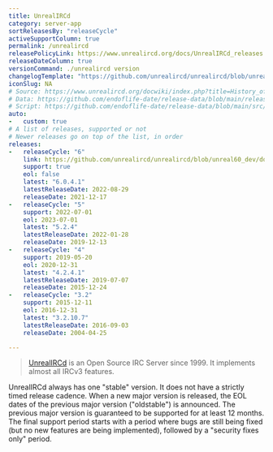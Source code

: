 ```yaml
---
title: UnrealIRCd
category: server-app
sortReleasesBy: "releaseCycle"
activeSupportColumn: true
permalink: /unrealircd
releasePolicyLink: https://www.unrealircd.org/docs/UnrealIRCd_releases
releaseDateColumn: true
versionCommand: ./unrealircd version
changelogTemplate: "https://github.com/unrealircd/unrealircd/blob/unreal{{"__LATEST__"|split:'.'|slice:0,2|join:'.'}}/doc/RELEASE-NOTES.md#unrealircd-{{'__LATEST__' | replace:'.',''}}"
iconSlug: NA
# Source: https://www.unrealircd.org/docwiki/index.php?title=History_of_UnrealIRCd_releases&action=raw
# Data: https://github.com/endoflife-date/release-data/blob/main/releases/unrealircd.json
# Script: https://github.com/endoflife-date/release-data/blob/main/src/unrealircd.py
auto:
-   custom: true
# A list of releases, supported or not
# Newer releases go on top of the list, in order
releases:
-   releaseCycle: "6"
    link: https://github.com/unrealircd/unrealircd/blob/unreal60_dev/doc/RELEASE-NOTES.md#unrealircd-604
    support: true
    eol: false
    latest: "6.0.4.1"
    latestReleaseDate: 2022-08-29
    releaseDate: 2021-12-17
-   releaseCycle: "5"
    support: 2022-07-01
    eol: 2023-07-01
    latest: "5.2.4"
    latestReleaseDate: 2022-01-28
    releaseDate: 2019-12-13
-   releaseCycle: "4"
    support: 2019-05-20
    eol: 2020-12-31
    latest: "4.2.4.1"
    latestReleaseDate: 2019-07-07
    releaseDate: 2015-12-24
-   releaseCycle: "3.2"
    support: 2015-12-11
    eol: 2016-12-31
    latest: "3.2.10.7"
    latestReleaseDate: 2016-09-03
    releaseDate: 2004-04-25

---
```


> [UnrealIRCd](https://www.unrealircd.org) is an Open Source IRC Server since 1999. It implements almost all IRCv3 features.

UnrealIRCd always has one "stable" version. It does not have a strictly timed release cadence.
When a new major version is released, the EOL dates of the previous major version ("oldstable") is announced.
The previous major version is guaranteed to be supported for at least 12 months.
The final support period starts with a period where bugs are still being fixed (but no new
features are being implemented), followed by a "security fixes only" period.
